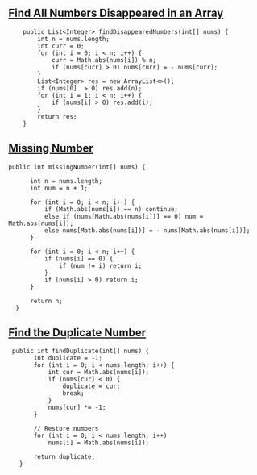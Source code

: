 ## [Find All Numbers Disappeared in an Array](https://leetcode.com/problems/find-all-numbers-disappeared-in-an-array/)
```
    public List<Integer> findDisappearedNumbers(int[] nums) {
        int n = nums.length;
        int curr = 0;
        for (int i = 0; i < n; i++) {
            curr = Math.abs(nums[i]) % n;
            if (nums[curr] > 0) nums[curr] = - nums[curr];
        }
        List<Integer> res = new ArrayList<>();
        if (nums[0]  > 0) res.add(n);
        for (int i = 1; i < n; i++) {
            if (nums[i] > 0) res.add(i);
        }
        return res;
    }
  ```
  
  ## [Missing Number](https://leetcode.com/problems/missing-number/)
  ```
  public int missingNumber(int[] nums) {
        
        int n = nums.length;
        int num = n + 1;
        
        for (int i = 0; i < n; i++) {
            if (Math.abs(nums[i]) == n) continue;
            else if (nums[Math.abs(nums[i])] == 0) num = Math.abs(nums[i]);
            else nums[Math.abs(nums[i])] = - nums[Math.abs(nums[i])];
        }
        
        for (int i = 0; i < n; i++) {
            if (nums[i] == 0) {
                if (num != i) return i;
            }
            if (nums[i] > 0) return i;
        }
        
        return n;
    }
 ```
 
 ## [Find the Duplicate Number](https://leetcode.com/problems/find-the-duplicate-number/)
 ```
  public int findDuplicate(int[] nums) {
        int duplicate = -1;
        for (int i = 0; i < nums.length; i++) {
            int cur = Math.abs(nums[i]);
            if (nums[cur] < 0) {
                duplicate = cur;
                break;
            }
            nums[cur] *= -1;
        }
        
        // Restore numbers
        for (int i = 0; i < nums.length; i++)
            nums[i] = Math.abs(nums[i]);

        return duplicate;
    }
 ```
